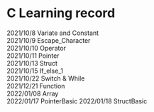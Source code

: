 # C Learning record

2021/10/8 Variate and Constant  
2021/10/9 Escape_Character  
2021/10/10 Operator  
2021/10/11 Pointer  
2021/10/13 Struct  
2021/10/15 If_else_1  
2021/10/22 Switch & While  
2021/12/21 Function  
2022/01/08 Array  
2022/01/17 PointerBasic
2022/01/18 StructBasic  
